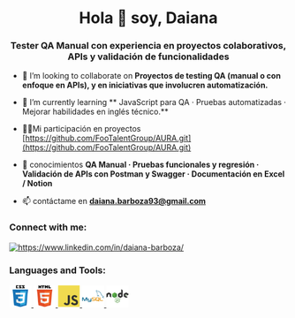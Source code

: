 <h1 align="center">Hola 👋 soy, Daiana</h1>
<h3 align="center">Tester QA Manual con experiencia en proyectos colaborativos, APIs y validación de funcionalidades</h3>


- 👯 I’m looking to collaborate on **Proyectos de testing QA (manual o con enfoque en APIs), y en iniciativas que involucren automatización.**

- 🌱 I’m currently learning ** JavaScript para QA · Pruebas automatizadas · Mejorar habilidades en inglés técnico.**

- 👨‍💻Mi participación en proyectos [https://github.com/FooTalentGroup/AURA.git](https://github.com/FooTalentGroup/AURA.git)

- 💬 conocimientos **QA Manual · Pruebas funcionales y regresión · Validación de APIs con Postman y Swagger · Documentación en Excel / Notion**

- 📫 contáctame en **daiana.barboza93@gmail.com**

<h3 align="left">Connect with me:</h3>
<p align="left">
<a href="https://linkedin.com/in/daiana-barboza/" target="blank"><img align="center" src="https://raw.githubusercontent.com/rahuldkjain/github-profile-readme-generator/master/src/images/icons/Social/linked-in-alt.svg" alt="https://www.linkedin.com/in/daiana-barboza/" height="30" width="40" /></a>
</p>

<h3 align="left">Languages and Tools:</h3>
<p align="left"> <a href="https://www.w3schools.com/css/" target="_blank" rel="noreferrer"> <img src="https://raw.githubusercontent.com/devicons/devicon/master/icons/css3/css3-original-wordmark.svg" alt="css3" width="40" height="40"/> </a> <a href="https://www.w3.org/html/" target="_blank" rel="noreferrer"> <img src="https://raw.githubusercontent.com/devicons/devicon/master/icons/html5/html5-original-wordmark.svg" alt="html5" width="40" height="40"/> </a> <a href="https://developer.mozilla.org/en-US/docs/Web/JavaScript" target="_blank" rel="noreferrer"> <img src="https://raw.githubusercontent.com/devicons/devicon/master/icons/javascript/javascript-original.svg" alt="javascript" width="40" height="40"/> </a> <a href="https://www.mysql.com/" target="_blank" rel="noreferrer"> <img src="https://raw.githubusercontent.com/devicons/devicon/master/icons/mysql/mysql-original-wordmark.svg" alt="mysql" width="40" height="40"/> </a> <a href="https://nodejs.org" target="_blank" rel="noreferrer"> <img src="https://raw.githubusercontent.com/devicons/devicon/master/icons/nodejs/nodejs-original-wordmark.svg" alt="nodejs" width="40" height="40"/> </a> </p>

